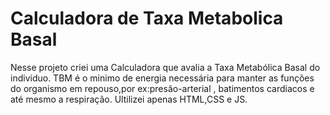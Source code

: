 # Calculadora de Taxa Metabolica Basal
 Nesse projeto criei uma Calculadora que avalia a Taxa Metabólica Basal do individuo. TBM é o minimo de energia necessária para manter as funções do organismo em repouso,por ex:presão-arterial , batimentos cardiacos e até mesmo a respiração. Ultilizei apenas HTML,CSS e JS. 
